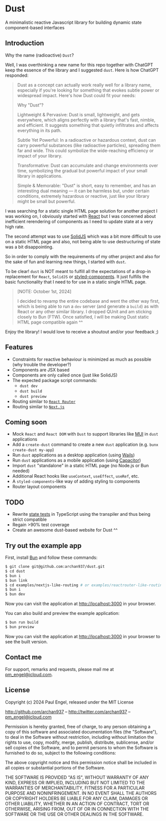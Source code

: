# Dust

A minimalistic reactive Javascript library for building dynamic state component-based interfaces

## Introduction

Why the name (radioactive) `Dust`?

Well, I was overthinking a new name for this repo together with ChatGPT keep the essence of the library and I suggested `dust`. Here is how ChatGPT responded:

> Dust as a concept can actually work really well for a library name, especially if you're looking for something that evokes subtle power or widespread impact. Here's how Dust could fit your needs:
>
> Why "Dust"?
>
> Lightweight & Pervasive: Dust is small, lightweight, and gets everywhere, which aligns perfectly with a library that's fast, nimble, and efficient. It suggests something that quietly infiltrates and affects everything in its path.
>
> Subtle Yet Powerful: In a radioactive or hazardous context, dust can carry powerful substances (like radioactive particles), spreading them far and wide. This could symbolize the wide-reaching efficiency or impact of your library.
>
> Transformative: Dust can accumulate and change environments over time, symbolizing the gradual but powerful impact of your small library in applications.
>
> Simple & Memorable: "Dust" is short, easy to remember, and has an interesting dual meaning — it can be harmless but, under certain conditions, extremely hazardous or reactive, just like your library might be small but powerful.

I was searching for a static single HTML page solution for another project I was working on, I obviously started with [React](https://react.dev) but I was concerned about inefficient rerendering of components as I need to update state at a very high rate.

The second attempt was to use [SolidJS](https://www.solidjs.com) which was a bit more difficult to use on a static HTML page and also, not being able to use destructuring of state was a bit disappointing.

So in order to comply with the requirements of my other project and also for the sake of fun and learning new things, I started with `dust`.

To be clear! `dust` is NOT meant to fulfill all the expectations of a drop-in replacement for `React`, `SolidJS` or [styled-components](https://styled-components.com). It just fulfills the basic functionality that I need to for use in a static single HTML page.

> [NOTE: October 1st, 2024]
>
> I decided to revamp the entire codebase and went the other way first, which is being able to run a `dev` server (and generate a `build`) as with React or any other similar library. I dropped QUnit and am sticking closely to Bun (FTW). Once satisfied, I will be making Dust static HTML page compatible again ^^

Enjoy the library! I would love to receive a shoutout and/or your feedback ;)

## Features

- Constraints for reactive behaviour is minimized as much as possible (why trouble the developer?)
- Components are JSX based
- Components are only called once (just like SolidJS)
- The expected package script commands:
  - `dust dev`
  - `dust build`
  - `dust preview`
- Routing similar to [`React Router`](https://github.com/archan937/dust/tree/master/examples/reactrouter-like-routing)
- Routing similar to [`Next.js`](https://github.com/archan937/dust/tree/master/examples/nextjs-like-routing)

## Coming soon

- Mock `React` and `React DOM` with `Dust` to support libraries like [MUI](https://mui.com) in `dust` applications
- Add a `create-dust` command to create a new `dust` application (e.g. `bunx create-dust my-app`)
- Run `dust` applications as a desktop application (using [Wails](https://wails.io/))
- Run `dust` applications as a mobile application (using [Capacitor](https://capacitorjs.com/))
- Import `dust` "standalone" in a static HTML page (no Node.js or Bun needed)
- Additional React hooks like `useContext`, `useEffect`, `useRef`, etc.
- A `styled-components`-like way of adding styling to components
- Router layout components

## TODO

- Rewrite [state tests](https://github.com/archan937/dust/tree/master/src/state/index.test.js) in TypeScript using the transpiler and thus being strict compatible
- Regain >90% test coverage
- Create an awesome dust-based website for Dust ^^

## Try out the example app

First, install [Bun](https://bun.sh) and follow these commands:

```bash
$ git clone git@github.com:archan937/dust.git
$ cd dust
$ bun i
$ bun link
$ cd examples/nextjs-like-routing # or examples/reactrouter-like-routing
$ bun i
$ bun dev
```

Now you can visit the application at [http://localhost:3000](http://localhost:3000) in your browser.

You can also build and preview the example application:

```bash
$ bun run build
$ bun preview
```

Now you can visit the application at [http://localhost:3000](http://localhost:3000) in your browser to see the built version.

## Contact me

For support, remarks and requests, please mail me at [pm_engel@icloud.com](mailto:pm_engel@icloud.com).

## License

Copyright (c) 2024 Paul Engel, released under the MIT License

http://github.com/archan937 – http://twitter.com/archan937 – [pm_engel@icloud.com](mailto:pm_engel@icloud.com)

Permission is hereby granted, free of charge, to any person obtaining a copy of this software and associated documentation files (the "Software"), to deal in the Software without restriction, including without limitation the rights to use, copy, modify, merge, publish, distribute, sublicense, and/or sell copies of the Software, and to permit persons to whom the Software is furnished to do so, subject to the following conditions:

The above copyright notice and this permission notice shall be included in all copies or substantial portions of the Software.

THE SOFTWARE IS PROVIDED "AS IS", WITHOUT WARRANTY OF ANY KIND, EXPRESS OR IMPLIED, INCLUDING BUT NOT LIMITED TO THE WARRANTIES OF MERCHANTABILITY, FITNESS FOR A PARTICULAR PURPOSE AND NONINFRINGEMENT. IN NO EVENT SHALL THE AUTHORS OR COPYRIGHT HOLDERS BE LIABLE FOR ANY CLAIM, DAMAGES OR OTHER LIABILITY, WHETHER IN AN ACTION OF CONTRACT, TORT OR OTHERWISE, ARISING FROM, OUT OF OR IN CONNECTION WITH THE SOFTWARE OR THE USE OR OTHER DEALINGS IN THE SOFTWARE.
